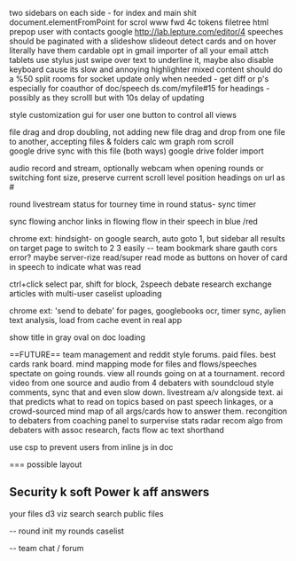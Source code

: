 two sidebars on each side - for index and main shit
document.elementFromPoint for scrol
www fwd
4c tokens
filetree html
prepop user with contacts google
http://lab.lepture.com/editor/4
speeches should be paginated with a slideshow slideout
detect cards and on hover literally have them cardable
opt in gmail importer of all your email attch
tablets use stylus just swipe over text to underline  it, maybe also disable keyboard cause its slow and annoying
highlighter mixed content should do a %50 split
rooms for socket
update only when needed - get diff or p's especially for coauthor of doc/speech
ds.com/myfile#15 for headings - possibly as they scrolll but with 10s delay of updating

style customization gui for user
one button to control all views

file drag and drop doubling, not adding new
file drag and drop from one file to another, accepting files & folders
calc wm graph rom scroll              
google drive sync with this file (both ways)
google drive folder import

audio record and stream, optionally webcam
when opening rounds or switching font size, preserve current scroll level position
headings on url as #

round livestream status for tourney
time in round status- sync timer

sync flowing
anchor links in flowing
flow in their speech in blue /red

chrome ext: hindsight- on google search, auto goto 1, but sidebar all results on target page to switch to 2 3 easily -- team bookmark share
gauth cors error? maybe server-rize
read/super read mode as buttons on hover of card in speech to indicate what was read

ctrl+click select par, shift for block, 2speech
debate
research
exchange
articles with
multi-user
caselist uploading

chrome ext: 'send to debate' for pages, googlebooks ocr, timer sync, aylien text analysis, load from cache event in real app

show title in gray oval on doc loading

==FUTURE==
 team management and reddit style forums. paid files. best cards rank board. mind mapping mode for files and flows/speeches  
 spectate on going rounds. view all rounds going on at a tournament. record video from one source and audio from 4 debaters with soundcloud style comments, sync that and even slow down. livestream a/v alongside text.
 ai that predicts what to read on topics based on past speech linkages, or a crowd-sourced mind map of all args/cards how to answer them. recongition to debaters from coaching panel to surpervise stats
radar recom algo from debaters with assoc research, facts flow ac text shorthand

use csp to prevent users from inline js in doc





=== possible layout




Security k
soft Power
k aff answers
-----
your files
d3 viz
search
search public files

--
round init
my rounds
caselist

--
team chat / forum
